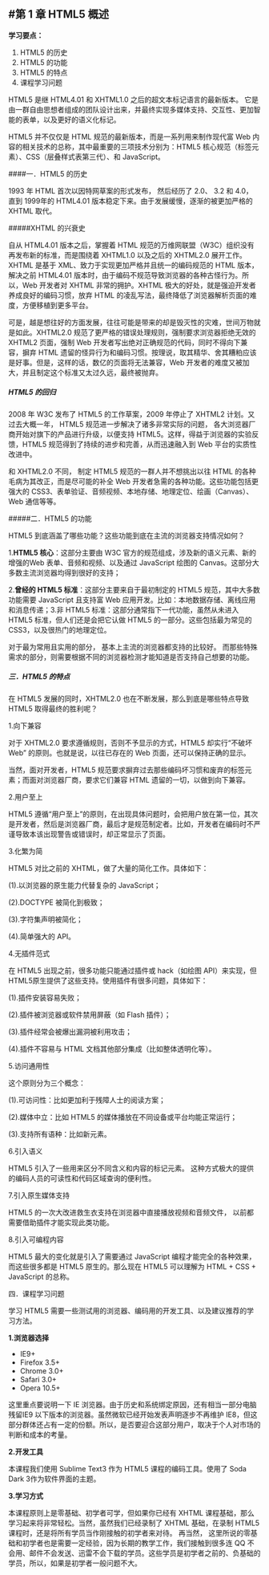 #第 1 章 HTML5 概述
----

**学习要点：**

1. HTML5 的历史
2. HTML5 的功能
3. HTML5 的特点
4. 课程学习问题


HTML5 是继 HTML4.01 和 XHTML1.0 之后的超文本标记语言的最新版本。 它是由一群自由思想者组成的团队设计出来，并最终实现多媒体支持、交互性、更加智能的表单，以及更好的语义化标记。

HTML5 并不仅仅是 HTML 规范的最新版本，而是一系列用来制作现代富 Web 内容的相关技术的总称，其中最重要的三项技术分别为：HTML5 核心规范（标签元素）、CSS（层叠样式表第三代）、和 JavaScript。

####一．HTML5 的历史

1993 年 HTML 首次以因特网草案的形式发布， 然后经历了 2.0、 3.2 和 4.0， 直到 1999年的 HTML4.01 版本稳定下来。由于发展缓慢，逐渐的被更加严格的 XHTML 取代。

#####XHTML 的兴衰史

自从 HTML4.01 版本之后，掌握着 HTML 规范的万维网联盟（W3C）组织没有再发布新的标准，而是围绕着 XHTML1.0 以及之后的 XHTML2.0 展开工作。XHTML 是基于 XML、致力于实现更加严格并且统一的编码规范的 HTML 版本，解决之前 HTML4.01 版本时，由于编码不规范导致浏览器的各种古怪行为。所以，Web 开发者对 XHTML 非常的拥护。XHTML 极大的好处，就是强迫开发者养成良好的编码习惯，放弃 HTML 的凌乱写法，最终降低了浏览器解析页面的难度，方便移植到更多平台。

可是，越是想往好的方面发展，往往可能是带来的却是毁灭性的灾难，世间万物就是如此。XHTML2.0 规范了更严格的错误处理规则，强制要求浏览器拒绝无效的 XHTML2 页面，强制 Web 开发者写出绝对正确规范的代码，同时不得向下兼容，摒弃 HTML 遗留的怪异行为和编码习惯。按理说，取其精华、舍其糟粕应该是好事。但是，这样的话，数亿的页面将无法兼容，Web 开发者的难度又被加大，并且制定这个标准又太过久远，最终被抛弃。

##### HTML5 的回归

2008 年 W3C 发布了 HTML5 的工作草案，2009 年停止了 XHTML2 计划。又过去大概一年， HTML5 规范进一步解决了诸多非常实际的问题， 各大浏览器厂商开始对旗下的产品进行升级，以便支持 HTML5。这样，得益于浏览器的实验反馈，HTML5 规范得到了持续的进步和完善，从而迅速融入到 Web 平台的实质性改进中。

和 XHTML2.0 不同， 制定 HTML5 规范的一群人并不想挑出以往 HTML 的各种毛病为其改正，而是尽可能的补全 Web 开发者急需的各种功能。这些功能包括更强大的 CSS3、表单验证、音频视频、本地存储、地理定位、绘画（Canvas）、Web 通信等等。

#####二．HTML5 的功能

HTML5 到底涵盖了哪些功能？这些功能到底在主流的浏览器支持情况如何？


1.**HTML5 核心**：这部分主要由 W3C 官方的规范组成，涉及新的语义元素、新的增强的Web 表单、音频和视频、以及通过 JavaScript 绘图的 Canvas。这部分大多数主流浏览器均得到很好的支持；

2.**曾经的 HTML5 标准**：这部分主要来自于最初制定的 HTML5 规范，其中大多数功能需要 JavaScript 且支持富 Web 应用开发。比如：本地数据存储、离线应用和消息传递；3.非 HTML5 标准：这部分通常指下一代功能，虽然从未进入 HTML5 标准，但人们还是会把它认做 HTML5 的一部分。这些包括最为常见的 CSS3，以及很热门的地理定位。

对于最为常用且实用的部分， 基本上主流的浏览器都支持的比较好。 而那些特殊需求的部分，则需要根据不同的浏览器检测才能知道是否支持自己想要的功能。

##### 三．HTML5 的特点

在 HTML5 发展的同时，XHTML2.0 也在不断发展，那么到底是哪些特点导致 HTML5 取得最终的胜利呢？

1.向下兼容

对于 XHTML2.0 要求遵循规则，否则不予显示的方式，HTML5 却实行“不破坏 Web” 的原则。也就是说，以往已存在的 Web 页面，还可以保持正确的显示。

当然，面对开发者，HTML5 规范要求摒弃过去那些编码坏习惯和废弃的标签元素；而面对浏览器厂商，要求它们兼容 HTML 遗留的一切，以做到向下兼容。

2.用户至上

HTML5 遵循“用户至上”的原则，在出现具体问题时，会把用户放在第一位，其次是开发者，然后是浏览器厂商，最后才是规范制定者。比如，开发者在编码时不严谨导致本该出现警告或错误时，却正常显示了页面。

3.化繁为简

HTML5 对比之前的 XHTML，做了大量的简化工作。具体如下：

(1).以浏览器的原生能力代替复杂的 JavaScript；

(2).DOCTYPE 被简化到极致；

(3).字符集声明被简化；

(4).简单强大的 API。

4.无插件范式

在 HTML5 出现之前，很多功能只能通过插件或 hack（如绘图 API）来实现，但 HTML5原生提供了这些支持。使用插件有很多问题，具体如下：

(1).插件安装容易失败；

(2).插件被浏览器或软件禁用屏蔽（如 Flash 插件）；

(3).插件经常会被爆出漏洞被利用攻击；

(4).插件不容易与 HTML 文档其他部分集成（比如整体透明化等）。

5.访问通用性

这个原则分为三个概念：

(1).可访问性：比如更加利于残障人士的阅读方案；

(2).媒体中立：比如 HTML5 的媒体播放在不同设备或平台均能正常运行；

(3).支持所有语种：比如新元素<ruby>。

6.引入语义

HTML5 引入了一些用来区分不同含义和内容的标记元素。 这种方式极大的提供的编码人员的可读性和代码区域查询的便利性。

7.引入原生媒体支持

HTML5 的一次大改进救生衣支持在浏览器中直接播放视频和音频文件， 以前都需要借助插件才能实现此类功能。

8.引入可编程内容

HTML5 最大的变化就是引入了需要通过 JavaScript 编程才能完全的各种效果， 而这些很多都是 HTML5 原生的。那么现在 HTML5 可以理解为 HTML + CSS + JavaScript 的总称。

四．课程学习问题

学习 HTML5 需要一些测试用的浏览器、编码用的开发工具、以及建议推荐的学习方法。

**1.浏览器选择**

* IE9+
* Firefox 3.5+
* Chrome 3.0+
* Safari 3.0+
* Opera 10.5+

这里重点要说明一下 IE 浏览器。由于历史和系统绑定原因，还有相当一部分电脑残留IE9 以下版本的浏览器。虽然微软已经开始发表声明逐步不再维护 IE8，但这部分群体还占有一定的份额。所以，是否要迎合这部分用户，取决于个人对市场的判断和成本的考量。

**2.开发工具**

本课程我们使用 Sublime Text3 作为 HTML5 课程的编码工具。使用了 Soda Dark 3作为软件界面的主题。

**3.学习方式**

本课程原则上是零基础、初学者可学，但如果你已经有 XHTML 课程基础，那么学习起来将非常轻松。当然，虽然我们已经录制了 XHTML 基础，在录制 HTML5 课程时，还是将所有学员当作刚接触的初学者来对待。 再当然， 这里所说的零基础和初学者也是需要一定经验，因为长期的教学工作，我们接触到很多连 QQ 不会用、邮件不会发送、迅雷不会下载的学员。这些学员是初学者之前的、负基础的学员，所以，如果是初学者一般问题不大。


